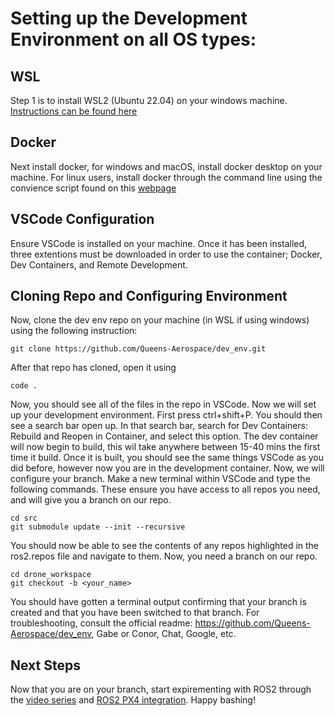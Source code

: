 # Setting up the Development Environment on all OS types:

## WSL

Step 1 is to install WSL2 (Ubuntu 22.04) on your windows machine. [Instructions can be found here](https://learn.microsoft.com/en-us/windows/wsl/install)

## Docker

Next install docker, for windows and macOS, install docker desktop on your machine. For linux users, install docker through the command line using the convience script found on this [webpage](docs.docker.com/engine/install/ubuntu)

## VSCode Configuration

Ensure VSCode is installed on your machine. Once it has been installed, three extentions must be downloaded in order to use the container; Docker, Dev Containers, and Remote Development.

## Cloning Repo and Configuring Environment

Now, clone the dev env repo on your machine (in WSL if using windows) using the following instruction: 
 
	git clone https://github.com/Queens-Aerospace/dev_env.git

After that repo has cloned, open it using

	code .

Now, you should see all of the files in the repo in VSCode. Now we will set up your development environment. First press ctrl+shift+P. You should then see a search bar open up. In that search bar, search for Dev Containers: Rebuild and Reopen in Container, and select this option. The dev container will now begin to build, this wil take anywhere between 15-40 mins the first time it build.
Once it is built, you should see the same things VSCode as you did before, however now you are in the development container. Now, we will configure your branch. Make a new terminal within VSCode and type the following commands. These ensure you have access to all repos you need, and will give you a branch on our repo. 

	cd src
	git submodule update --init --recursive

You should now be able to see the contents of any repos highlighted in the ros2.repos file and navigate to them. Now, you need a branch on our repo. 
 
	cd drone_workspace 
	git checkout -b <your_name>

You should have gotten a terminal output confirming that your branch is created and that you have been switched to that branch. For troubleshooting, consult the official readme: https://github.com/Queens-Aerospace/dev_env, Gabe or Conor, Chat, Google, etc.

## Next Steps

Now that you are on your branch, start expirementing with ROS2 through the [video series](https://www.youtube.com/playlist?list=PLLSegLrePWgJudpPUof4-nVFHGkB62Izy) and [ROS2 PX4 integration](https://docs.px4.io/main/en/ros/). Happy bashing!

